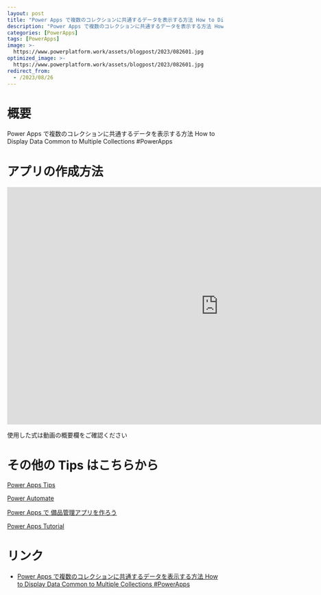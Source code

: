 ```yaml
---
layout: post
title: "Power Apps で複数のコレクションに共通するデータを表示する方法 How to Display Data Common to Multiple Collections #PowerApps"
description: "Power Apps で複数のコレクションに共通するデータを表示する方法 How to Display Data Common to Multiple Collections #PowerAppsを動画で分かりやすく解説"
categories: [PowerApps]
tags: [PowerApps]
image: >-
  https://www.powerplatform.work/assets/blogpost/2023/082601.jpg
optimized_image: >-
  https://www.powerplatform.work/assets/blogpost/2023/082601.jpg
redirect_from:
  - /2023/08/26
---
```



#  概要

Power Apps で複数のコレクションに共通するデータを表示する方法 How to Display Data Common to Multiple Collections #PowerApps


# アプリの作成方法

<iframe width="983" height="553" src="https://www.youtube.com/embed/CTiyhugFyl8" title="YouTube video player" frameborder="0" allow="accelerometer; autoplay; clipboard-write; encrypted-media; gyroscope; picture-in-picture" allowfullscreen></iframe>


使用した式は動画の概要欄をご確認ください


# その他の Tips はこちらから

[Power Apps Tips](https://www.youtube.com/watch?v=VrAQf3JQ7yM&list=PLVhFi1fb3DqakSLVMn22DDcySXh9jtzi- )


[Power Automate](https://www.youtube.com/watch?v=-YnJYT0ASEM&list=PLVhFi1fb3Dqbzic6GieqnLFgD3aTj-eHA)


[Power Apps で 備品管理アプリを作ろう](https://www.youtube.com/playlist?list=PLVhFi1fb3DqZM3HKb8Hea6XEL96990Fyn)


[Power Apps Tutorial](https://www.youtube.com/playlist?list=PLVhFi1fb3DqalxpL974VvAJvV4iWoSbe_)


# リンク


- [Power Apps で複数のコレクションに共通するデータを表示する方法 How to Display Data Common to Multiple Collections #PowerApps](https://www.youtube.com/watch?v=CTiyhugFyl8)


